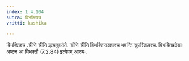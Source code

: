 ```yaml
---
index: 1.4.104
sutra: विभक्तिश्च
vritti: kashika

---
```

विभक्तिश्च .त्रीणि त्रीणि इत्यनुवर्तते. त्रीणि त्रीणि विभक्तिसञ्ज्ञाश्च भवन्ति सुपस्तिङश्च. विभक्तिप्रदेशाः अष्टन आ विभक्तौ (7.2.84) इत्येवम् आदयः.